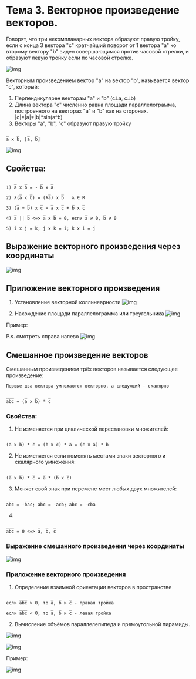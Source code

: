 # Тема 3. Векторное произведение векторов.

Говорят, что три некомпланарных вектора образуют правую тройку, если с конца 3 вектора "c" кратчайший поворот от 1 вектора "a" ко второму вектору "b" виден совершающимся против часовой стрелки, и образуют левую тройку если по часовой стрелке.

![img](https://user84060.clients-cdnnow.ru/uploads/5feb33105a48c562941651.png)

Векторным произведением вектор "a" на вектор "b", называется вектор "c", который:

1. Перпендикулярен векторам "a" и "b" (c⟂a, c⟂b)
2. Длина вектора "c" численно равна площади параллелограмма, построенного на векторах "a" и "b" как на сторонах.
|c|=|a|*|b|*sin(a^b)
3. Векторы "a", "b", "c" образуют правую тройку

```Обозначение
_   _   _  _
a x b, [a, b]
```

![img](https://sun9-17.userapi.com/impg/1bc4vIjqvz0VSmRpLerC3-_9LaNErmljBovYyg/Nw3CdlkC8YM.jpg?size=810x1080&quality=96&sign=ee6f41ba395e775ee94608795eae804e&type=album)

## Свойства:

```
   _   _     _   _
1) a x b = - b x a
     _   _      _    _
2) λ(a x b) = (λa) x b   λ ∈ R
    _   _    _   _   _   _   _
3) (a + b) x c = a x c + b x c
   _    _     _   _           _      _
4) a || b <=> a x b = 0, если a ≠ 0, b ≠ 0
   _   _   _  _   _   _  _   _   _
5) i x j = k; j x k = i; k x i = j
```

## Выражение векторного произведения через координаты

![img](https://sun9-4.userapi.com/impg/21lrInrdcLt_rC18lrUyq8mjSMGbt-GnksDIsg/zZJmgzLB07Q.jpg?size=1280x960&quality=96&sign=bd9090244a7843811db36ae896cbcfa1&type=album)

## Приложение векторного произведения

1) Установление векторной коллинеарности
![img](https://sun9-44.userapi.com/impg/hDRS8mtpg-w9dR9qcRsIQBU_IpfeWqJBxpoNGg/LeyKKP15rAs.jpg?size=1280x207&quality=96&sign=a1ca18dba375c370df22f2721c8a1937&type=album)

2) Нахождение площади параллелограмма или треугольника
![img](https://sun9-65.userapi.com/impg/X00lMqummTl50a4FMpTRBGMaXJ1sz4KcsuaWuA/d5WR_imnk30.jpg?size=1280x415&quality=96&sign=5ed4a93cbac4aed67f0c66246e862d6e&type=album)

Пример:

P.s. смотреть справа налево
![img](https://sun9-88.userapi.com/impg/D7mgvUpKzR8aUeW2vAKh3zv1eO1w1QJHBBJfNw/kGjhwvh-y-c.jpg?size=1280x415&quality=96&sign=0d4fc09b833455c25df92140415331e1&type=album)

## Смешанное произведение векторов

Смешанным произведением трёх векторов называется следующее произведение:

```
Первые два вектора умножаются векторно, а следующий - скалярно

___    _   _    _
abc = (a x b) * c
```

### Свойства:

1) Не изменяется при циклической перестановки множителей:

```
 _   _    _    _   _    _    _   _    _
(a x b) * c = (b x c) * a = (c x a) * b
```

2) Не изменяется если поменять местами знаки векторного и скалярного умножения:

```
 _   _    _   _    _   _
(a x b) * c = a * (b x c)
```

3) Меняет свой знак при перемене мест любых двух множителей:
```
___    ___  ___    ___  ___    ___
abc = -bac; abc = -acb; abc = -cba
```

4)

```
___         _  _  _
abc = 0 <=> a, b, c
```

### Выражение смешанного произведения через координаты

![img](https://sun9-74.userapi.com/impg/_Y-SW114SIu4gPgsCDwsrSeGtfvkntve7UlvXA/pd7TaVEhVwU.jpg?size=1280x328&quality=96&sign=4b425658b96ccc9aab1174fa5ad7d805&type=album)

### Приложение векторного произведения

1) Определение взаимной ориентации векторов в пространстве

```
     ___         _  _   _
если abc > 0, то a, b и c - правая тройка
     ___         _  _   _
если abc < 0, то a, b и c - левая тройка
```

2) Вычисление объёмов параллелепипеда и прямоугольной пирамиды.

![img](https://sun9-9.userapi.com/impg/UEjEgxKUn-FH3VyuiBguyjr9BxC4st8h4ZZxcQ/KsZwLg_7Cqo.jpg?size=1280x881&quality=96&sign=49b8c66586060fbf73f0c306075bebe9&type=album)

![img](https://sun9-69.userapi.com/impg/LnrRZtoVDs3QT9BcE4ohyoigT5p3slcYv_YlAQ/SdaSCH6kfhU.jpg?size=768x1080&quality=96&sign=26654166c1e095e304ec0878e7459a46&type=album)


Пример:

![img](https://sun9-49.userapi.com/impg/cVr96KOv2bI8x3-i8sgfgqqUJ7IdEQ1lMbcCTA/ddrMTMuZnJY.jpg?size=1280x544&quality=96&sign=8f9e2581c1b7c191ded9c76be972b0a5&type=album)
